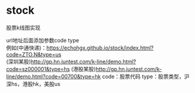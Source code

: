 # stock
股票k线图实现

url地址后面添加参数code type  
例如(中通快递)：https://echohgx.github.io/stock/index.html?code=ZTO.N&type=us   
(深圳某股)http://gp.hn.juntest.com/k-line/demo.html?code=sz000001&type=hs
(港股某股)http://gp.hn.juntest.com/k-line/demo.html?code=00700&type=hk
code：股票代码
type：股票类型，沪深hs，港股hk，美股us
